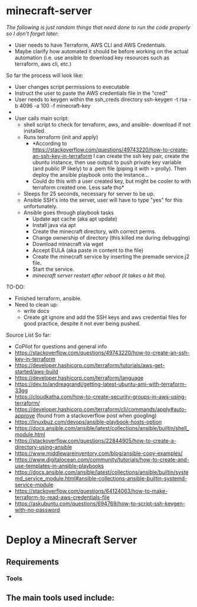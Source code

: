 # minecraft-server

*The following is just random things that need done to run the code properly so I don't forget later:*

- User needs to have Terraform, AWS CLI and AWS Credentials. 
- Maybe clarify how automated it should be before working on the actual automation (i.e. use ansible to download key resources such as terraform, aws cli, etc.)


So far the process will look like:
- User changes script permissions to executable
- Instruct the user to paste the AWS credentials file in the "cred"
- User needs to keygen within the ssh_creds directory
ssh-keygen -t rsa -b 4096 -a 100 -f minecraft-key
- 
- User calls main script:
  - shell script to check for terraform, aws, and ansible- download if not installed. 
  - Runs terraform (init and apply)
    - *According to https://stackoverflow.com/questions/49743220/how-to-create-an-ssh-key-in-terraform I can create the ssh key pair, create the ubuntu instance, then use output to push private key variable (and public IP likely) to a .pem file (piping it with > prolly). Then deploy the ansible playbook onto the instance... 
    - Could do this with a user created key, but might be cooler to with terraform created one. Less safe tho*
  - Sleeps for 25 seconds, necessary for server to be up.
  - Ansible SSH's into the server, user will have to type "yes" for this unfortunately.
  - Ansible goes through playbook tasks
    - Update apt cache (aka apt update)
    - Install java via apt
    - Create the minecraft directory, with correct perms.
    - Change ownership of directory (this killed me during debugging)
    - Download minecraft via wget
    - Accept EULA (aka paste in content to the file)
    - Create the minecraft service by inserting the premade service.j2 file.
    - Start the service.
    - *minecraft server restart after reboot (it takes a bit tho).*


TO-DO:

- Finished terraform, ansible.
- Need to clean up:
  - write docs
  - Create git ignore and add the SSH keys and aws credential files for good practice, despite it not ever being pushed. 



Source List So far:
- CoPilot for questions and general info
- https://stackoverflow.com/questions/49743220/how-to-create-an-ssh-key-in-terraform
- https://developer.hashicorp.com/terraform/tutorials/aws-get-started/aws-build
- https://developer.hashicorp.com/terraform/language
- https://dev.to/andreagrandi/getting-latest-ubuntu-ami-with-terraform-33gg
- https://cloudkatha.com/how-to-create-security-groups-in-aws-using-terraform/
- https://developer.hashicorp.com/terraform/cli/commands/apply#auto-approve (found from a stackoverflow post when googling)
- https://linuxbuz.com/devops/ansible-playbook-hosts-option
- https://docs.ansible.com/ansible/latest/collections/ansible/builtin/shell_module.html
- https://stackoverflow.com/questions/22844905/how-to-create-a-directory-using-ansible
- https://www.middlewareinventory.com/blog/ansible-copy-examples/
- https://www.digitalocean.com/community/tutorials/how-to-create-and-use-templates-in-ansible-playbooks
- https://docs.ansible.com/ansible/latest/collections/ansible/builtin/systemd_service_module.html#ansible-collections-ansible-builtin-systemd-service-module
- https://stackoverflow.com/questions/64124063/how-to-make-terraform-to-read-aws-credentials-file
- https://askubuntu.com/questions/694769/how-to-script-ssh-keygen-with-no-password
- 


# Deploy a Minecraft Server

## Requirements

### Tools 

The main tools used include:
- 

